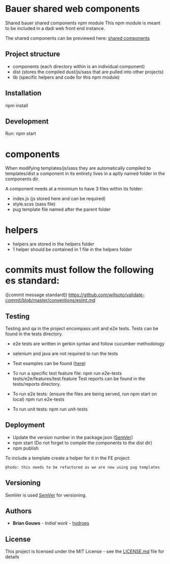# Bauer shared web components

Shared bauer shared components npm module
This npm module is meant to be included in a dadi web front end instance.

The shared components can be previewed here:
[shared components](https://bauerxcel.github.io/int-content-shared-libs/)

## Project structure
- components (each directory within is an individual component)
- dist (stores the compiled dust/js/sass that are pulled into other projects)
- lib (specific helpers and code for this npm module)

## Installation
npm install


## Development
Run:
npm start

# components
When modifying templates/js/sass they are automatically compiled to templates/dist
a component in its entirety lives in a aptly named folder in the components dir.

A component needs at a minimium to have 3 files within its folder:
- index.js (js stored here and can be required)
- style.scss (sass file)
- pug template file named after the parent folder

# helpers
- helpers are stored in the helpers folder
- 1 helper should be contained in 1 file in the helpers folder

# commits must follow the following es standard:
([commit message standard]) https://github.com/willsoto/validate-commit/blob/master/conventions/eslint.md

## Testing
Testing and qa in the project encompass unit and e2e tests.
Tests can be found in the tests directory.
 - e2e tests are written in gerkin syntax and follow cucumber methodology
 - selenium and java are not required to run the tests
 - Test examples can be found ([here](https://github.com/mucsi96/nightwatch-cucumber/tree/master/examples))
 - To run a specific test feature file: npm run e2e-tests tests/e2e/features/test.feature
Test reports can be found in the tests/reports directory.

- To run e2e tests: (ensure the files are being served, run npm start on local)
npm run e2e-tests
- To run unit tests:
npm run unit-tests

## Deployment
- Update the version number in the package.json ([SemVer](http://semver.org/))
- npm start (Do not forget to compile the components to the dist dir)
- npm publish


To include a template create a helper for it in the FE project:
```
@todo: this needs to be refactored as we are now using pug templates
```


## Versioning

SemVer is used [SemVer](http://semver.org/) for versioning.

## Authors

* **Brian Gouws** - *Initial work* - [hydroes](https://github.com/hydroes)


## License

This project is licensed under the MIT License - see the [LICENSE.md](LICENSE.md) file for details


